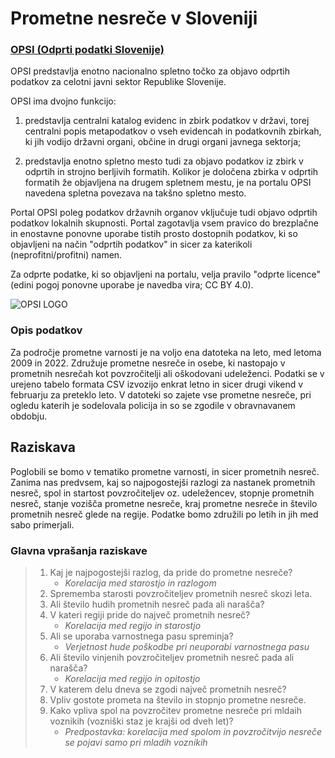# Prometne nesreče v Sloveniji

### [OPSI (Odprti podatki Slovenije)](https://podatki.gov.si/)


OPSI predstavlja enotno nacionalno spletno točko za objavo odprtih podatkov za celotni javni sektor Republike Slovenije.

OPSI ima dvojno funkcijo:

1) predstavlja centralni katalog evidenc in zbirk podatkov v državi, torej centralni popis metapodatkov o vseh evidencah in podatkovnih zbirkah, ki jih vodijo državni organi, občine in drugi organi javnega sektorja;

2) predstavlja enotno spletno mesto tudi za objavo podatkov iz zbirk v odprtih in strojno berljivih formatih. Kolikor je določena zbirka v odprtih formatih že objavljena na drugem spletnem mestu, je na portalu OPSI navedena spletna povezava na takšno spletno mesto.

Portal OPSI poleg podatkov državnih organov vključuje tudi objavo odprtih podatkov lokalnih skupnosti. Portal zagotavlja vsem pravico do brezplačne in enostavne ponovne uporabe tistih prosto dostopnih podatkov, ki so objavljeni na način "odprtih podatkov" in sicer za katerikoli (neprofitni/profitni) namen.

Za odprte podatke, ki so objavljeni na portalu, velja pravilo "odprte licence" (edini pogoj ponovne uporabe je navedba vira; CC BY 4.0). 

![OPSI LOGO](https://e-uprava.gov.si/dam/jcr:96087a3d-7c0c-406b-aaf3-83c9a6111a79/OPSI-LOGO-SMALL.jpg)

### Opis podatkov

Za področje prometne varnosti je na voljo ena datoteka na leto, med letoma 2009 in 2022. Združuje prometne nesreče in osebe, ki nastopajo v prometnih nesrečah kot povzročitelji ali oškodovani udeleženci. Podatki se v urejeno tabelo formata CSV izvozijo enkrat letno in sicer drugi vikend v februarju za preteklo leto. V datoteki so zajete vse prometne nesreče, pri ogledu katerih je sodelovala policija in so se zgodile v obravnavanem obdobju.

## Raziskava

Poglobili se bomo v tematiko prometne varnosti, in sicer prometnih nesreč. Zanima nas predvsem, kaj so najpogostejši razlogi za nastanek prometnih nesreč, spol in startost povzročiteljev oz. udeležencev, stopnje prometnih nesreč, stanje vozišča prometne nesreče, kraj prometne nesreče in število prometnih nesreč glede na regije. Podatke bomo združili po letih in jih med sabo primerjali.

### Glavna vprašanja raziskave

> 1. Kaj je najpogostejši razlog, da pride do prometne nesreče? 
>    - *Korelacija med starostjo in razlogom*
> 2. Sprememba starosti povzročiteljev prometnih nesreč skozi leta.
> 3. Ali število hudih prometnih nesreč pada ali narašča?
> 4. V kateri regiji pride do največ prometnih nesreč?
>    - *Korelacija med regijo in starostjo*
> 5. Ali se uporaba varnostnega pasu spreminja?
>    - *Verjetnost hude poškodbe pri neuporabi varnostnega pasu*
> 6. Ali število vinjenih povzročiteljev prometnih nesreč pada ali narašča? 
>    - *Korelacija med regijo in opitostjo*
> 7. V katerem delu dneva se zgodi največ prometnih nesreč?
> 8. Vpliv gostote prometa na število in stopnjo prometne nesreče.
> 9. Kako vpliva spol na povzročitev prometne nesreče pri mldaih voznikih (vozniški staz je krajši od dveh let)?
>    - *Predpostavka: korelacija med spolom in povzročitvijo nesreče se pojavi samo pri mladih voznikih*
